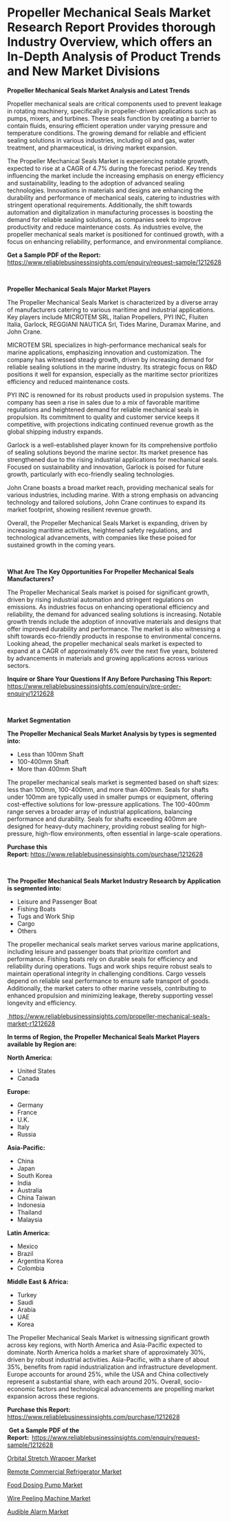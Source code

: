 <p><h1>Propeller Mechanical Seals Market Research Report Provides thorough Industry Overview, which offers an In-Depth Analysis of Product Trends and New Market Divisions</h1></p><p><strong>Propeller Mechanical Seals Market Analysis and Latest Trends</strong></p>
<p><p>Propeller mechanical seals are critical components used to prevent leakage in rotating machinery, specifically in propeller-driven applications such as pumps, mixers, and turbines. These seals function by creating a barrier to contain fluids, ensuring efficient operation under varying pressure and temperature conditions. The growing demand for reliable and efficient sealing solutions in various industries, including oil and gas, water treatment, and pharmaceutical, is driving market expansion.</p><p>The Propeller Mechanical Seals Market is experiencing notable growth, expected to rise at a CAGR of 4.7% during the forecast period. Key trends influencing the market include the increasing emphasis on energy efficiency and sustainability, leading to the adoption of advanced sealing technologies. Innovations in materials and designs are enhancing the durability and performance of mechanical seals, catering to industries with stringent operational requirements. Additionally, the shift towards automation and digitalization in manufacturing processes is boosting the demand for reliable sealing solutions, as companies seek to improve productivity and reduce maintenance costs. As industries evolve, the propeller mechanical seals market is positioned for continued growth, with a focus on enhancing reliability, performance, and environmental compliance.</p></p>
<p><strong>Get a Sample PDF of the Report:&nbsp;</strong> <a href="https://www.reliablebusinessinsights.com/enquiry/request-sample/1212628?utm_campaign=112&utm_medium=2&utm_source=Github&utm_content=ia&utm_term=17122024&utm_id=propeller-mechanical-seals">https://www.reliablebusinessinsights.com/enquiry/request-sample/1212628</a></p>
<p>&nbsp;</p>
<p><strong>Propeller Mechanical Seals Major Market Players</strong></p>
<p><p>The Propeller Mechanical Seals Market is characterized by a diverse array of manufacturers catering to various maritime and industrial applications. Key players include MICROTEM SRL, Italian Propellers, PYI INC, Fluiten Italia, Garlock, REGGIANI NAUTICA Srl, Tides Marine, Duramax Marine, and John Crane.</p><p>MICROTEM SRL specializes in high-performance mechanical seals for marine applications, emphasizing innovation and customization. The company has witnessed steady growth, driven by increasing demand for reliable sealing solutions in the marine industry. Its strategic focus on R&D positions it well for expansion, especially as the maritime sector prioritizes efficiency and reduced maintenance costs.</p><p>PYI INC is renowned for its robust products used in propulsion systems. The company has seen a rise in sales due to a mix of favorable maritime regulations and heightened demand for reliable mechanical seals in propulsion. Its commitment to quality and customer service keeps it competitive, with projections indicating continued revenue growth as the global shipping industry expands.</p><p>Garlock is a well-established player known for its comprehensive portfolio of sealing solutions beyond the marine sector. Its market presence has strengthened due to the rising industrial applications for mechanical seals. Focused on sustainability and innovation, Garlock is poised for future growth, particularly with eco-friendly sealing technologies.</p><p>John Crane boasts a broad market reach, providing mechanical seals for various industries, including marine. With a strong emphasis on advancing technology and tailored solutions, John Crane continues to expand its market footprint, showing resilient revenue growth.</p><p>Overall, the Propeller Mechanical Seals Market is expanding, driven by increasing maritime activities, heightened safety regulations, and technological advancements, with companies like these poised for sustained growth in the coming years.</p></p>
<p>&nbsp;</p>
<p><strong>What Are The Key Opportunities For Propeller Mechanical Seals Manufacturers?</strong></p>
<p><p>The Propeller Mechanical Seals market is poised for significant growth, driven by rising industrial automation and stringent regulations on emissions. As industries focus on enhancing operational efficiency and reliability, the demand for advanced sealing solutions is increasing. Notable growth trends include the adoption of innovative materials and designs that offer improved durability and performance. The market is also witnessing a shift towards eco-friendly products in response to environmental concerns. Looking ahead, the propeller mechanical seals market is expected to expand at a CAGR of approximately 6% over the next five years, bolstered by advancements in materials and growing applications across various sectors.</p></p>
<p><strong>Inquire or Share Your Questions If Any Before Purchasing This Report:</strong> <a href="https://www.reliablebusinessinsights.com/enquiry/pre-order-enquiry/1212628?utm_campaign=112&utm_medium=2&utm_source=Github&utm_content=ia&utm_term=17122024&utm_id=propeller-mechanical-seals">https://www.reliablebusinessinsights.com/enquiry/pre-order-enquiry/1212628</a></p>
<p>&nbsp;</p>
<p><strong>Market Segmentation</strong></p>
<p><strong>The Propeller Mechanical Seals Market Analysis by types is segmented into:</strong></p>
<p><ul><li>Less than 100mm Shaft</li><li>100-400mm Shaft</li><li>More than 400mm Shaft</li></ul></p>
<p><p>The propeller mechanical seals market is segmented based on shaft sizes: less than 100mm, 100-400mm, and more than 400mm. Seals for shafts under 100mm are typically used in smaller pumps or equipment, offering cost-effective solutions for low-pressure applications. The 100-400mm range serves a broader array of industrial applications, balancing performance and durability. Seals for shafts exceeding 400mm are designed for heavy-duty machinery, providing robust sealing for high-pressure, high-flow environments, often essential in large-scale operations.</p></p>
<p><strong>Purchase this Report:&nbsp;</strong><a href="https://www.reliablebusinessinsights.com/purchase/1212628?utm_campaign=112&utm_medium=2&utm_source=Github&utm_content=ia&utm_term=17122024&utm_id=propeller-mechanical-seals">https://www.reliablebusinessinsights.com/purchase/1212628</a></p>
<p>&nbsp;</p>
<p><strong>The Propeller Mechanical Seals Market Industry Research by Application is segmented into:</strong></p>
<p><ul><li>Leisure and Passenger Boat</li><li>Fishing Boats</li><li>Tugs and Work Ship</li><li>Cargo</li><li>Others</li></ul></p>
<p><p>The propeller mechanical seals market serves various marine applications, including leisure and passenger boats that prioritize comfort and performance. Fishing boats rely on durable seals for efficiency and reliability during operations. Tugs and work ships require robust seals to maintain operational integrity in challenging conditions. Cargo vessels depend on reliable seal performance to ensure safe transport of goods. Additionally, the market caters to other marine vessels, contributing to enhanced propulsion and minimizing leakage, thereby supporting vessel longevity and efficiency.</p></p>
<p><a href="https://www.reliablebusinessinsights.com/propeller-mechanical-seals-market-r1212628?utm_campaign=112&utm_medium=2&utm_source=Github&utm_content=ia&utm_term=17122024&utm_id=propeller-mechanical-seals">&nbsp;https://www.reliablebusinessinsights.com/propeller-mechanical-seals-market-r1212628</a></p>
<p><strong>In terms of Region, the Propeller Mechanical Seals Market Players available by Region are:</strong></p>
<p>
    <p> <strong> North America: </strong>
        <ul>
            <li>United States</li>
            <li>Canada</li>
        </ul>
        </p> 
    <p> <strong> Europe: </strong>
        <ul>
            <li>Germany</li>
            <li>France</li>
            <li>U.K.</li>
            <li>Italy</li>
            <li>Russia</li>
        </ul>
        </p> 
    <p> <strong> Asia-Pacific: </strong>
        <ul>
            <li>China</li>
            <li>Japan</li>
            <li>South Korea</li>
            <li>India</li>
            <li>Australia</li>
            <li>China Taiwan</li>
            <li>Indonesia</li>
            <li>Thailand</li>
            <li>Malaysia</li>
        </ul>
        </p> 
    <p> <strong> Latin America: </strong>
        <ul>
            <li>Mexico</li>
            <li>Brazil</li>
            <li>Argentina Korea</li>
            <li>Colombia</li>
        </ul>
        </p> 
    <p> <strong> Middle East & Africa: </strong>
        <ul>
            <li>Turkey</li>
            <li>Saudi</li>
            <li>Arabia</li>
            <li>UAE</li>
            <li>Korea</li>
        </ul>
    </p>
    </p>
<p><p>The Propeller Mechanical Seals Market is witnessing significant growth across key regions, with North America and Asia-Pacific expected to dominate. North America holds a market share of approximately 30%, driven by robust industrial activities. Asia-Pacific, with a share of about 35%, benefits from rapid industrialization and infrastructure development. Europe accounts for around 25%, while the USA and China collectively represent a substantial share, with each around 20%. Overall, socio-economic factors and technological advancements are propelling market expansion across these regions.</p></p>
<p><strong>Purchase this Report: </strong><a href="https://www.reliablebusinessinsights.com/purchase/1212628?utm_campaign=112&utm_medium=2&utm_source=Github&utm_content=ia&utm_term=17122024&utm_id=propeller-mechanical-seals">https://www.reliablebusinessinsights.com/purchase/1212628</a></p>
<p>&nbsp;<strong>Get a Sample PDF of the Report:&nbsp;&nbsp;</strong><a href="https://www.reliablebusinessinsights.com/enquiry/request-sample/1212628?utm_campaign=112&utm_medium=2&utm_source=Github&utm_content=ia&utm_term=17122024&utm_id=propeller-mechanical-seals">https://www.reliablebusinessinsights.com/enquiry/request-sample/1212628</a></p>
<p><strong></strong></p>
<p><p><a href="https://www.linkedin.com/pulse/orbital-stretch-wrapper-market-outlook-2024-2031-regional-cwawe?utm_campaign=112&utm_medium=2&utm_source=Github&utm_content=ia&utm_term=17122024&utm_id=propeller-mechanical-seals">Orbital Stretch Wrapper Market</a></p><p><a href="https://github.com/jerhoskinson197676/Market-Research-Report-List-1/blob/main/remote-commercial-refrigerator-market.md?utm_campaign=112&utm_medium=2&utm_source=Github&utm_content=ia&utm_term=17122024&utm_id=propeller-mechanical-seals">Remote Commercial Refrigerator Market</a></p><p><a href="https://www.linkedin.com/pulse/accurate-data-food-dosing-pump-market-size-share-volume-fuwle?utm_campaign=112&utm_medium=2&utm_source=Github&utm_content=ia&utm_term=17122024&utm_id=propeller-mechanical-seals">Food Dosing Pump Market</a></p><p><a href="https://www.linkedin.com/pulse/wire-peeling-machine-market-overview-significant-growth-wtj4e?utm_campaign=112&utm_medium=2&utm_source=Github&utm_content=ia&utm_term=17122024&utm_id=propeller-mechanical-seals">Wire Peeling Machine Market</a></p><p><a href="https://www.linkedin.com/pulse/revenue-analysis-audible-alarm-market-projected-93-cagr-zjnpe?utm_campaign=112&utm_medium=2&utm_source=Github&utm_content=ia&utm_term=17122024&utm_id=propeller-mechanical-seals">Audible Alarm Market</a></p></p>